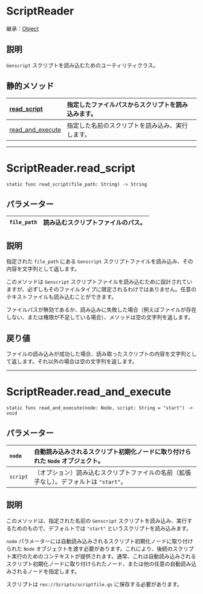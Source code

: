 # ScriptReader

継承：[Object](https://docs.godotengine.org/ja/stable/classes/class_object.html)

## 説明

`Genscript` スクリプトを読み込むためのユーティリティクラス。

## 静的メソッド

|[read_script](#scriptreaderread_script)|指定したファイルパスからスクリプトを読み込みます。|
|:---|:---|
|[read_and_execute](#scriptreaderread_and_execute)|指定した名前のスクリプトを読み込み、実行します。|

---

# ScriptReader.read_script

`static func read_script(file_path: String) -> String`

## パラメーター

|`file_path`|読み込むスクリプトファイルのパス。|
|:---|:---|

## 説明

指定された `file_path` にある `Genscript` スクリプトファイルを読み込み、その内容を文字列として返します。

このメソッドは `Genscript` スクリプトファイルを読み込むために設計されていますが、必ずしもそのファイルタイプに限定されるわけではありません。任意のテキストファイルも読み込むことができます。

ファイルパスが無効であるか、読み込みに失敗した場合（例えばファイルが存在しない、または権限が不足している場合）、メソッドは空の文字列を返します。

## 戻り値

ファイルの読み込みが成功した場合、読み取ったスクリプトの内容を文字列として返します。それ以外の場合は空の文字列を返します。

---

# ScriptReader.read_and_execute

`static func read_and_execute(node: Node, script: String = "start") -> void`  

## パラメーター

|`node`|自動読み込みされるスクリプト初期化ノードに取り付けられた `Node` オブジェクト。|
|:---|:---|
|`script`|（オプション）読み込むスクリプトファイルの名前（拡張子なし）。デフォルトは `"start"`。|

## 説明

このメソッドは、指定された名前の `Genscript` スクリプトを読み込み、実行するためのもので、デフォルトでは `"start"` というスクリプトを読み込みます。

`node` パラメーターには自動読み込みされるスクリプト初期化ノードに取り付けられた `Node` オブジェクトを渡す必要があります。これにより、後続のスクリプト実行のためのコンテキストが提供されます。通常、これは自動読み込みされるスクリプト初期化ノードに取り付けられたノード、または他の任意の自動読み込みされるノードを指定します。

スクリプトは `res://Scripts/scriptfile.gs` に保存する必要があります。
